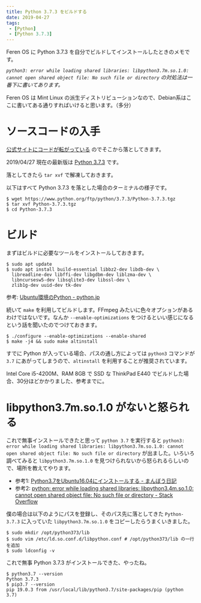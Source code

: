 ```yaml
---
title: Python 3.7.3 をビルドする
date: 2019-04-27
tags:
 - [Python]
 - [Python 3.7.3]
---
```

Feren OS に Python 3.7.3 を自分でビルドしてインストールしたときのメモです。

*`python3: error while loading shared libraries: libpython3.7m.so.1.0: cannot open shared object file: No such file or directory` の対処法は一番下に書いてあります。*

Feren OS は Mint Linux の派生ディストリビューションなので、Debian系はここに書いてある通りすればいけると思います。（多分）

# ソースコードの入手
[公式サイトにコードが転がっている](https://www.python.org/downloads/source/) のでそこから落としてきます。

2019/04/27 現在の最新版は [Python 3.7.3](https://www.python.org/downloads/release/python-373/) です。

落としてきたら `tar xvf` で解凍しておきます。

以下はすべて Python 3.7.3 を落とした場合のターミナルの様子です。

```
$ wget https://www.python.org/ftp/python/3.7.3/Python-3.7.3.tgz
$ tar xvf Python-3.7.3.tgz
$ cd Python-3.7.3
```

# ビルド
まずはビルドに必要なツールをインストールしておきます。

```
$ sudo apt update
$ sudo apt install build-essential libbz2-dev libdb-dev \
  libreadline-dev libffi-dev libgdbm-dev liblzma-dev \
  libncursesw5-dev libsqlite3-dev libssl-dev \
  zlib1g-dev uuid-dev tk-dev
```

参考: [Ubuntu環境のPython - python.jp](https://www.python.jp/install/ubuntu/index.html)

続いて `make` を利用してビルドします。FFmpeg みたいに色々オプションがあるわけではないです。なんか `--enable-optimizations` をつけるといい感じになるという話を聞いたのでつけておきます。

```
$ ./configure --enable-optimizations --enable-shared
$ make -j4 && sudo make altinstall
```

すでに Python が入っている場合、パスの通し方によっては `python3` コマンドが `3.7` にあがってしまうので、`altinstall` を利用することが推奨されています。

Intel Core i5-4200M、RAM 8GB で SSD な ThinkPad E440 でビルドした場合、30分ほどかかりました、参考までに。

# libpython3.7m.so.1.0 がないと怒られる
これで無事インストールできたと思って `python 3.7` を実行すると `python3: error while loading shared libraries: libpython3.7m.so.1.0: cannot open shared object file: No such file or directory` が出ました。いろいろ調べてみると `libpython3.7m.so.1.0` を見つけられないから怒られるらしいので、場所を教えてやります。

- 参考1: [Python3.7をUbuntu16.04にインストールする - まんぼう日記](https://lionneko.hatenablog.com/entry/2019/01/08/105537)
- 参考2: [python: error while loading shared libraries: libpython3.4m.so.1.0: cannot open shared object file: No such file or directory - Stack Overflow](https://stackoverflow.com/questions/43333207/python-error-while-loading-shared-libraries-libpython3-4m-so-1-0-cannot-open)

僕の場合は以下のようにパスを登録し、そのパス先に落としてきた `Python-3.7.3` に入っていた `libpython3.7m.so.1.0` をコピーしたらうまくいきました。

```
$ sudo mkdir /opt/python373/lib
$ sudo vim /etc/ld.so.conf.d/libpython.conf # /opt/python373/lib の一行を追加
$ sudo ldconfig -v
```

これで無事 Python 3.7.3 がインストールできた、やったね。

```
$ python3.7 --version
Python 3.7.3
$ pip3.7 --version
pip 19.0.3 from /usr/local/lib/python3.7/site-packages/pip (python 3.7)
```
